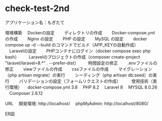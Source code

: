 # check-test-2nd
アプリケーション名：もぎたて

環境構築
　Dockerの設定
　　ディレクトリの作成
　　Docker-compose.yml の作成
　　Nginx の設定
　　PHP の設定
　　MySQL の設定
　　docker compose up -d --build のコマンドでビルド（APP_KEYの自動作成）
　Laravelの設定
　　PHPコンテナにログイン（docker compose exec php bash）
　　Laravelのプロジェクトの作成（composer create-project "laravel/laravel=8.*" . --prefer-dist）
　　時間設定の修正
　　.envファイルの修正
　　viewファイルの作成
　　cssファイルの作成
　　マイグレーション（php artisan migrate）の実行
　　シーディング（php artisan db:seed）の実行
　　バリデーションの設定（フォームリクエストの作成）
　　
使用技術（実行環境）
　docker-compose.yml 3.8
　PHP 8.2
　Laravel 8
　MYSQL 8.0.26
　Composer 2.8.12

URL
　開発環境: http://localhost/
　phpMyAdmin: http://localhost/8080/

ER図
